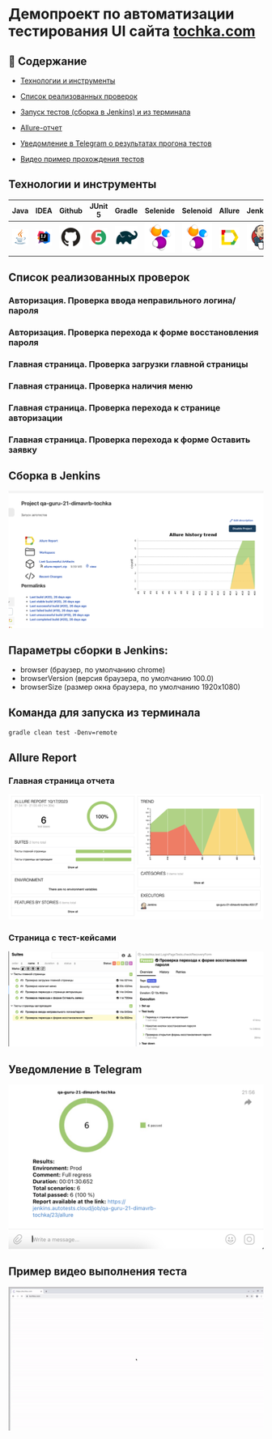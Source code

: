 #  
<h1 >Демопроект по автоматизации тестирования UI сайта <a href="https://tochka.com/">tochka.com</a></h1>

## :page_with_curl: Содержание 

* <a href="#tools">Технологии и инструменты</a>

* <a href="#cases">Список реализованных проверок</a>

* <a href="#console">Запуск тестов (сборка в Jenkins) и из терминала</a>

* <a href="#allure">Allure-отчет</a>

* <a href="#telegram">Уведомление в Telegram о результатах прогона тестов</a>

* <a href="#video">Видео пример прохождения тестов</a>

<a id="tools"></a>
## Технологии и инструменты


| Java  | IDEA | Github | JUnit 5 | Gradle | Selenide | Selenoid | Allure | Jenkins |
| ----- | ---- | ------ | ------- | ------ | -------- | -------- | ------ | ------- |
|[![](https://github.com/dimavrb/tochka/blob/main/media/logo/Java.svg)](java.com) | ![](https://github.com/dimavrb/tochka/blob/main/media/logo/Idea.svg) | ![](https://github.com/dimavrb/tochka/blob/main/media/logo/GitHub.svg) | ![](https://github.com/dimavrb/tochka/blob/main/media/logo/Junit5.svg)  | ![](https://github.com/dimavrb/tochka/blob/main/media/logo/Gradle.svg)  | ![](https://github.com/dimavrb/tochka/blob/main/media/logo/Selenide.svg)  | ![](https://github.com/dimavrb/tochka/blob/main/media/logo/Selenide.svg)  | ![](https://github.com/dimavrb/tochka/blob/main/media/logo/Allure.svg) | ![](https://github.com/dimavrb/tochka/blob/main/media/logo/Jenkins.svg)  |

<a id="cases"></a>
## Список реализованных проверок

### Авторизация. Проверка ввода неправильного логина/пароля
### Авторизация. Проверка перехода к форме восстановления пароля
### Главная страница. Проверка загрузки главной страницы
### Главная страница. Проверка наличия меню
### Главная страница. Проверка перехода к странице авторизации
### Главная страница. Проверка перехода к форме Оставить заявку

<a id="console"></a>
## Сборка в Jenkins

![](https://github.com/dimavrb/tochka/blob/main/media/screenshots/Jenkins.png)

## Параметры сборки в Jenkins:
- browser (браузер, по умолчанию chrome)
- browserVersion (версия браузера, по умолчанию 100.0)
- browserSize (размер окна браузера, по умолчанию 1920x1080)

## Команда для запуска из терминала
`gradle clean test -Denv=remote`

<a id="allure"></a>
## Allure Report 

### Главная страница отчета
![](https://github.com/dimavrb/tochka/blob/main/media/screenshots/AllureReport.png)

### Страница с тест-кейсами

![](https://github.com/dimavrb/tochka/blob/main/media/screenshots/Тест-кейс.png)

<a id="telegram"></a>
## Уведомление в Telegram

![](https://github.com/dimavrb/tochka/blob/main/media/screenshots/telegram.png)

<a id="video"></a>
## Пример видео выполнения теста

![](https://github.com/dimavrb/tochka/blob/main/media/screenshots/testcase.gif)

